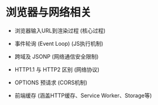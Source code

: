 # 浏览器与网络相关

+ 浏览器输入URL到渲染过程 (核心过程)

+ 事件轮询 (Event Loop) (JS执行机制)

+ 跨域及 JSONP (网络通信安全限制)

+ HTTP1.1 与 HTTP2 区别 (网络协议)

+ OPTIONS 预请求 (CORS机制)

+ 前端缓存 (涵盖HTTP缓存、Service Worker、Storage等)